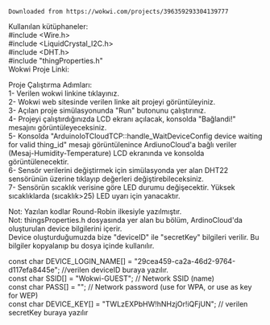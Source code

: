     Downloaded from https://wokwi.com/projects/396359293304139777
Kullanılan kütüphaneler:  
#include <Wire.h>  
#include <LiquidCrystal_I2C.h>  
#include <DHT.h>  
#include "thingProperties.h"  
Wokwi Proje Linki:



Proje Çalıştırma Adımları:  
1- Verilen wokwi linkine tıklayınız.  
2- Wokwi web sitesinde verilen linke ait projeyi görüntüleyiniz.  
3- Açılan proje simülasyonunda "Run" butonunu çalıştırınız.   
4- Projeyi çalıştırdığınızda LCD ekranı açılacak, konsolda "Bağlandi!" mesajını görüntüleyeceksiniz.  
5- Konsolda "ArduinoIoTCloudTCP::handle_WaitDeviceConfig device waiting for valid thing_id" mesajı görüntülenince ArdiunoCloud'a bağlı veriler (Mesaj-Humidity-Temperature) LCD ekranında ve konsolda görüntülenecektir.   
6- Sensör verilerini değiştirmek için simülasyonda yer alan DHT22 sensörünün üzerine tıklayıp değerleri değiştirebileceksiniz.  
7- Sensörün sıcaklık verisine göre LED durumu değişecektir. Yüksek sıcaklıklarda (sıcaklık>25) LED uyarı için yanacaktır.  

Not: Yazılan kodlar Round-Robin ilkesiyle yazılmıştır.  
Not: thingsProperties.h dosyasında yer alan bu bölüm, ArdinoCloud'da oluşturulan device bilgilerini içerir.  
Device oluşturduğumuzda bize "deviceID" ile "secretKey" bilgileri verilir. Bu bilgiler kopyalanıp bu dosya içinde kullanılır.  

const char DEVICE_LOGIN_NAME[]  = "29cea459-ca2a-46d2-9764-d117efa8445e"; //verilen deviceID buraya yazılır.  
const char SSID[]               = "Wokwi-GUEST";    // Network SSID (name)  
const char PASS[]               = "";    // Network password (use for WPA, or use as key for WEP)  
const char DEVICE_KEY[]  = "TWLzEXPbHW!hNHzjOr!iQFjUN";    // verilen secretKey buraya yazılır  
